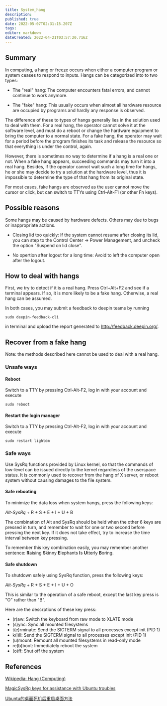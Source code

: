 ```yaml
---
title: System_hang
description: 
published: true
date: 2022-05-07T02:31:15.207Z
tags: 
editor: markdown
dateCreated: 2022-04-21T03:57:20.716Z
---
```


## Summary

In computing, a hang or freeze occurs when either a computer program or system ceases to respond to inputs.  Hangs can be categorized into to two types:

* The "real" hang: The computer encounters fatal errors, and cannot continue to work anymore.

* The "fake" hang: This usually occurs when almost all hardware resource are occupied by programs and hardly any response is observed.

The difference of these to types of hangs generally lies in the solution used to deal with them. For a real hang, the operator cannot solve it at the software level, and must do a reboot or change the hardware equipment to bring the computer to a normal state. For a fake hang, the operator may wait for a period before the program finishes its task and release the resource so that everything is under the control, again.

However, there is sometimes no way to determine if a hang is a real one or not. When a fake hang appears, succeeding commands may turn it into a real hang. Besides, if the operator cannot wait such a long time for hangs, he or she may decide to try a solution at the hardware level, thus it is impossible to determine the type of that hang from its original state.

For most cases, fake hangs are observed as the user cannot move the cursor or click, but can switch to TTYs using Ctrl-Alt-F1 (or other Fn keys).

## Possible reasons

Some hangs may be caused by hardware defects. Others may due to bugs or inappropriate actions.

* Closing lid too quickly: If the system cannot resume after closing its lid, you can step to the Control Center -> Power Management, and uncheck the option "Suspend on lid close".

* No opertion after logout for a long time: Avoid to left the computer open after the logout.

## How to deal with hangs

First, we try to detect if it is a real hang. Press Ctrl+Alt+F2 and see if a terminal appears. If so, it is more likely to be a fake hang. Otherwise, a real hang can be assumed.

In both cases, you may submit a feedback to deepin teams by running

    sudo deepin-feedback-cli

in terminal and upload the report generated to <http://feedback.deepin.org/>.

## Recover from a fake hang

Note: the methods described here cannot be used to deal with a real hang.

### Unsafe ways

#### Reboot

Switch to a TTY by pressing Ctrl-Alt-F2, log in with your account and execute

    sudo reboot

#### Restart the login manager

Switch to a TTY by pressing Ctrl-Alt-F2, log in with your account and execute

    sudo restart lightdm 

### Safe ways

Use SysRq functions provided by Linux kernel, so that the commands of low-level can be issued directly to the kernel regardless of the userspace status. It is commonly used to recover from the hang of X server, or reboot system without causing damages to the file system.

#### Safe rebooting

To minimize the data loss when system hangs, press the following keys:

*Alt-SysRq* + R + S + E + I + U + B

The combination of Alt and SysRq should be held when the other 6 keys are pressed in turn, and remember to wait for one or two second before pressing the next key. If it does not take effect, try to increase the time interval between key pressing.

To remember this key combination easily, you may remember another sentence: **R**aising **S**kinny **E**lephants **I**s **U**tterly **B**oring.

#### Safe shutdown

To shutdown safely using SysRq function, press the following keys:

*Alt-SysRq* + R + S + E + I + U + O

This is similar to the operation of a safe reboot, except the last key press is "O" rather than "B".

Here are the descrptions of these key press:

* (r)aw: Switch the keyboard from raw mode to XLATE mode
* (s)ync: Sync all mounted filesystems
* t(e)rminate: Send the SIGTERM signal to all processes except init (PID 1)
* k(i)ll: Send the SIGTERM signal to all processes except init (PID 1)
* (u)mount: Remount all mounted filesystems in read-only mode
* re(b)boot: Immediately reboot the system
* (o)ff: Shut off the system

## References

[Wikipedia: Hang (Computing)](https://en.wikipedia.org/wiki/Hang_(computing))

[MagicSysRq keys for assistance with Ubuntu troubles](http://ubuntuforums.org/showthread.php?t=617349)

[Ubuntu的桌面死机后重启桌面方法](http://linux.net527.cn/Ubuntu/Ubuntuanzhuangyuyingyong/18698.html)
